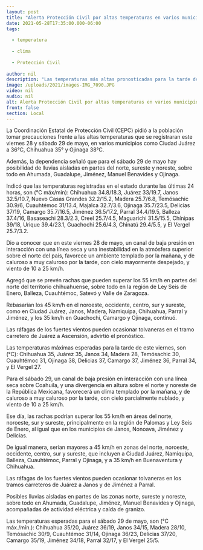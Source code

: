 ```yaml
---
layout: post
title: "Alerta Protección Civil por altas temperaturas en varios municipios del estado"
date: 2021-05-28T17:35:00.000-06:00
tags:
  
  - temperatura
  
  - clima
  
  - Protección Civil
  
author: nil
description: "Las temperaturas más altas pronosticadas para la tarde de este viernes 28 de mayo, son Chihuahua y Juárez a 35°C, Ojinaga 38°C, Delicias, Camargo y Parral 37°C, Jiménez 36°C, y Janos 34°C; para el sábado se prevén lluvias en Ahumada, Guadalupe, Jiménez, Manuel Benavides y Ojinaga"
image: /uploads/2021/images-IMG_7090.JPG
video: nil
audio: nil
alt: Alerta Protección Civil por altas temperaturas en varios municipios del estado
front: false
section: Local
---
```


La Coordinación Estatal de Protección Civil (CEPC) pidió a la población tomar precauciones frente a las altas temperaturas que se registraran este viernes 28 y sábado 29 de mayo, en varios municipios como Ciudad Juárez a 36°C, Chihuahua 35° y Ojinaga 38°C.

 

Además, la dependencia señaló que para el sábado 29 de mayo hay posibilidad de lluvias aisladas en partes del norte, sureste y noreste, sobre todo en Ahumada, Guadalupe, Jiménez, Manuel Benavides y Ojinaga.

 

Indicó que las temperaturas registradas en el estado durante las últimas 24 horas, son (°C máx/min): Chihuahua 34.8/18.3, Juárez 33/19.7, Janos 32.5/10.7, Nuevo Casas Grandes 32.2/15.2, Madera 25.7/6.8, Temósachic 30.9/6, Cuauhtémoc 31/13.4, Majalca 32.7/3.6, Ojinaga 35.7/23.5, Delicias 37/19, Camargo 35.7/16.5, Jiménez 36.5/17.2, Parral 34.4/19.5, Balleza 37.4/16, Basaseachi 28.3/2.3, Creel 25.7/4.5, Maguarichi 31.5/15.5, Chínipas 39/18, Urique 39.4/23.1, Guachochi 25.6/4.3, Chinatú 29.4/5.5, y El Vergel 25.7/3.2.

 

Dio a conocer que en este viernes 28 de mayo, un canal de baja presión en interacción con una línea seca y una inestabilidad en la atmósfera superior sobre el norte del país, favorece un ambiente templado por la mañana, y de caluroso a muy caluroso por la tarde, con cielo mayormente despejado, y viento de 10 a 25 km/h.

 

Agregó que se prevén rachas que pueden superar los 55 km/h en partes del norte del territorio chihuahuense, sobre todo en la región de Ley Seis de Enero, Balleza, Cuauhtémoc, Satevó y Valle de Zaragoza.

 

Rebasarían los 45 km/h en el noroeste, occidente, centro, sur y sureste, como en Ciudad Juárez, Janos, Madera, Namiquipa, Chihuahua, Parral y Jiménez, y los 35 km/h en Guachochi, Camargo y Ojinaga, continuó.

 

Las ráfagas de los fuertes vientos pueden ocasionar tolvaneras en el tramo carretero de Juárez a Ascensión, advirtió el pronóstico.

 

Las temperaturas máximas esperadas para la tarde de este viernes, son (°C): Chihuahua 35, Juárez 35, Janos 34, Madera 28, Temósachic 30, Cuauhtémoc 31, Ojinaga 38, Delicias 37, Camargo 37, Jiménez 36, Parral 34, y El Vergel 27.

 

Para el sábado 29, un canal de baja presión en interacción con una línea seca sobre Coahuila, y una divergencia en altura sobre el norte y noreste de la República Mexicana, favorecerá un clima templado por la mañana, y de caluroso a muy caluroso por la tarde, con cielo parcialmente nublado, y viento de 10 a 25 km/h.

 

Ese día, las rachas podrían superar los 55 km/h en áreas del norte, noroeste, sur y sureste, principalmente en la región de Palomas y Ley Seis de Enero, al igual que en los municipios de Janos, Nonoava, Jiménez y Delicias.

 

De igual manera, serían mayores a 45 km/h en zonas del norte, noroeste, occidente, centro, sur y sureste, que incluyen a Ciudad Juárez, Namiquipa, Balleza, Cuauhtémoc, Parral y Ojinaga, y a 35 km/h en Buenaventura y Chihuahua.

 

Las ráfagas de los fuertes vientos pueden ocasionar tolvaneras en los tramos carreteros de Juárez a Janos y de Jiménez a Parral.

 

Posibles lluvias aisladas en partes de las zonas norte, sureste y noreste, sobre todo en Ahumada, Guadalupe, Jiménez, Manuel Benavides y Ojinaga, acompañadas de actividad eléctrica y caída de granizo.

 

Las temperaturas esperadas para el sábado 29 de mayo, son (°C máx./mín.): Chihuahua 35/20, Juárez 36/19, Janos 34/15, Madera 28/10, Temósachic 30/9, Cuauhtémoc 31/14, Ojinaga 36/23, Delicias 37/20, Camargo 35/19, Jiménez 34/18, Parral 32/17, y El Vergel 25/5.